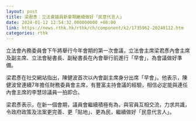 ```yaml
---
layout: post
title: 梁君彥：立法會議員新會期繼續做好「民意代言人」
date: 2024-01-12 12:54:32.000000000 +08:00
link: https://news.rthk.hk/rthk/ch/component/k2/1735962-20240112.htm
categories: rthk
---
```


立法會內務委員會下午將舉行今年會期的第一次會議，立法會主席梁君彥內會主席及副主席、立法會秘書長、副秘書長在內會舉行前進行「早會」，為會議做好準備。

梁君彥在社交網站指出，陳健波首次以內會副主席身分出席「早會」。他表示，陳健波曾連續7年擔任財務委員會主席，有豐富主持會議的經驗，相信必定能與連任內會主席的李慧琼議員一拍即合。

梁君彥表示，在新一個會期，議員會繼續積極有為，與官員互相交流，力求共識，令政府政策及法案更完善、更「貼地」、更為民，繼續做好「民意代言人」。
